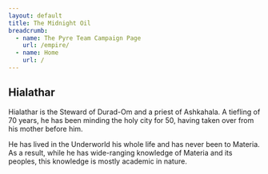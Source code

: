 ```yaml
---
layout: default
title: The Midnight Oil
breadcrumb:
  - name: The Pyre Team Campaign Page
    url: /empire/
  - name: Home
    url: /
---
```

## Hialathar

Hialathar is the Steward of Durad-Om and a priest of Ashkahala. A tiefling of 70 years, he has been minding the holy city for 50, having taken over from his mother before him.

He has lived in the Underworld his whole life and has never been to Materia. As a result, while he has wide-ranging knowledge of Materia and its peoples, this knowledge is mostly academic in nature.
